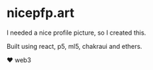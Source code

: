 # nicepfp.art

I needed a nice profile picture, so I created this.

Built using react, p5, ml5, chakraui and ethers.

❤️ web3
